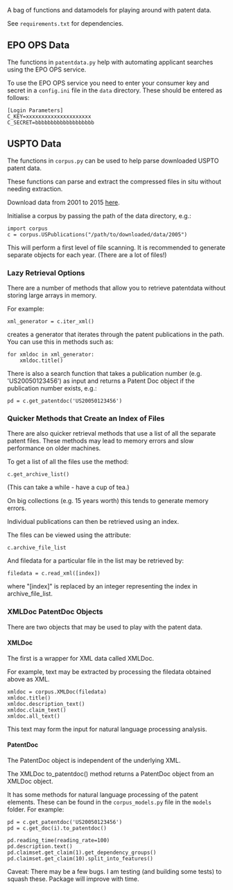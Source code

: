 A bag of functions and datamodels for playing around with patent data.

See ```requirements.txt``` for dependencies.

## EPO OPS Data

The functions in ```patentdata.py``` help with automating applicant searches
using the EPO OPS service.

To use the EPO OPS service you need to enter your consumer key and secret in a 
```config.ini``` file in the ```data``` directory. These should be entered as follows:
```
[Login Parameters]
C_KEY=xxxxxxxxxxxxxxxxxxxxx
C_SECRET=bbbbbbbbbbbbbbbbbbb
```

## USPTO Data

The functions in ```corpus.py``` can be used to help parse downloaded USPTO patent data.

These functions can parse and extract the compressed files in situ without needing extraction.

Download data from 2001 to 2015 [here](https://www.google.com/googlebooks/uspto-patents-applications-text-with-embedded-images.html).

Initialise a corpus by passing the path of the data directory, e.g.:
```
import corpus
c = corpus.USPublications("/path/to/downloaded/data/2005")
```

This will perform a first level of file scanning. It is recommended to generate
separate objects for each year. (There are a lot of files!)

### Lazy Retrieval Options

There are a number of methods that allow you to retrieve patentdata without storing
large arrays in memory. 

For example:
```
xml_generator = c.iter_xml()
```
creates a generator that iterates through the patent publications in the path.
You can use this in methods such as:
```
for xmldoc in xml_generator:
    xmldoc.title()
```
There is also a search function that takes a publication number (e.g. 'US20050123456')
as input and returns a Patent Doc object if the publication number exists, e.g.:
```
pd = c.get_patentdoc('US20050123456')
```

### Quicker Methods that Create an Index of Files

There are also quicker retrieval methods that use a list of all the separate patent files.
These methods may lead to memory errors and slow performance on older machines.

To get a list of all the files use the method:
```
c.get_archive_list()
```

(This can take a while - have a cup of tea.)

On big collections (e.g. 15 years worth) this tends to generate memory errors.

Individual publications can then be retrieved using an index. 

The files can be viewed using the attribute:
```
c.archive_file_list
```

And filedata for a particular file in the list may be retrieved by:
```
filedata = c.read_xml([index])
```
where "[index]" is replaced by an integer representing the index in archive_file_list.

### XMLDoc PatentDoc Objects

There are two objects that may be used to play with the patent data.

#### XMLDoc

The first is a wrapper for XML data called XMLDoc.

For example, text may be extracted by processing the filedata obtained above as XML.
```
xmldoc = corpus.XMLDoc(filedata)
xmldoc.title()
xmldoc.description_text()
xmldoc.claim_text()
xmldoc.all_text() 
```
This text may form the input for natural language processing analysis.

#### PatentDoc

The PatentDoc object is independent of the underlying XML. 

The XMLDoc to_patentdoc() method returns a PatentDoc object from an XMLDoc object.

It has some methods for natural language processing of the patent elements. 
These can be found in the ```corpus_models.py``` file in the ```models``` folder.
For example:
```
pd = c.get_patentdoc('US20050123456')
pd = c.get_doc(i).to_patentdoc()

pd.reading_time(reading_rate=100)
pd.description.text()
pd.claimset.get_claim(1).get_dependency_groups()
pd.claimset.get_claim(10).split_into_features()
```

Caveat: There may be a few bugs. I am testing (and building some tests) to squash these.
Package will improve with time.
